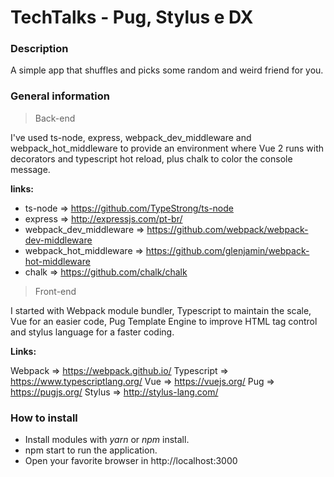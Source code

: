 # TechTalks - Pug, Stylus e DX

### Description
A simple app that shuffles and picks some random and weird friend for you.

### General information

> Back-end

I've used ts-node, express, webpack_dev_middleware and webpack_hot_middleware to provide an environment where Vue 2 runs with decorators and typescript hot reload, plus chalk to color the console message.

**links:**

* ts-node => https://github.com/TypeStrong/ts-node
* express => http://expressjs.com/pt-br/
* webpack_dev_middleware => https://github.com/webpack/webpack-dev-middleware
* webpack_hot_middleware => https://github.com/glenjamin/webpack-hot-middleware
* chalk => https://github.com/chalk/chalk

> Front-end

I started with Webpack module bundler, Typescript to maintain the scale, Vue for an easier code, Pug Template Engine to improve HTML tag control and stylus language for a faster coding.

**Links:**

Webpack => https://webpack.github.io/
Typescript => https://www.typescriptlang.org/
Vue => https://vuejs.org/
Pug => https://pugjs.org/
Stylus => http://stylus-lang.com/

### How to install

* Install modules with *yarn* or *npm* install.
* npm start to run the application.
* Open your favorite browser in http://localhost:3000



